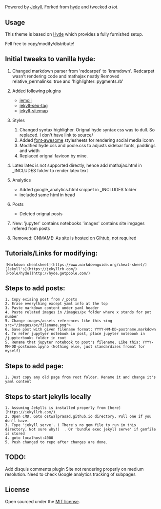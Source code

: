 # 

Powered by  [Jekyll.](http://jekyllrb.com)
Forked from [hyde](https://github.com/poole/hyde) and tweeked *a lot*.

## Usage

This theme is based on [Hyde](https://raw.githubusercontent.com/poole/hyde) which provides a fully furnished setup.


Fell free to copy/modify/distribute!



## Initial tweeks to vanilla hyde:
1. Changed markdown parser from 'redcarpet' to 'kramdown'.
		Redcarpet wasn't rendering code and mathajax neatly
		Removed relative_permalinks: true  and 'highlighter: pygments.rb'
2. Added following plugins
	- [jemoji](https://github.com/jekyll/jemoji)
	- [jekyll-seo-tag](https://github.com/jekyll/jekyll-seo-tag)
	- [jekyll-sitemap](https://github.com/jekyll/jekyll-sitemap)
	
3. Styles
	1. Changed syntax highligher. Orignal hyde syntax css was to dull. So replaced. I don't have link to source/	
	2. Added [font-awesome](https://github.com/FortAwesome/Font-Awesome) stylesheets for rendering social media iconn
	3. Modified hyde.css and poole.css to adjusts sidebar fonts, paddings and width
	4. Replaced orignal favicon by mine.
	
4. Latex
	latex is not supported directly, hence add mathajax.html in _INCLUDES folder to render latex text
	
5. Analytics
	- Added google_analytics.html snippet in _INCLUDES folder
	- included same html in head
	
6. Posts
	- Deleted orignal posts
	
7. New:
	'jupyter' contains notebooks
	'images' contains site imgages refered from posts
	
8. Removed:
	CNMAME: As site is hosted on Gihtub, not required
	

## Tutorials/Links for modifying:
	[Markdown cheatsheet](https://www.markdownguide.org/cheat-sheet/)
	[Jekyll's](https://jekyllrb.com/)
	[Poole/hyde](http://hyde.getpoole.com/)
	

## Steps to add posts:
	1. Copy exising post from /_posts
	2. Erase everything except yaml info at the top
	3. Paste markdown content under yaml header
	4. Paste related images in /images/px folder where x stands for pot number
	5. Change images/assets references like this <img src="/images/px/filename.png">
	6. Save post with given filename format: YYYY-MM-DD-postname.markdown
	4. To refer jupytyer notebook in post, place jupyter notebook in /jupyterbooks folder in root
	5. Rename that jupyter notebook to post's filename. Like this: YYYY-MM-DD-postname.ipynb (Nothing else, just standardizes fromat for myself)
	
	
## Steps to add page:
	1. Just copy any old page from root folder. Rename it and change it's yaml content
	
	
## Steps to start jekylls locally
	1. Assuming Jekylls is installed properly from [here](https://jekyllrb.com/)
	2. Open CMD. Goto ostwalprasad.github.io directory. Pull one if you don't have.
	3. Type 'jekyll serve'. ( There's no gem file to run in this directory. Not sure why!)  . Or 'bundle exec jekyll serve' if gemfile is stored
	4. goto localhost:4000
	5. Push changed to repo after changes are done.
	


## TODO:
Add disquis comments plugin
Site not rendering properly on medium resolution. Need to check
Google analytics tracking of subpages 

	
## License
Open sourced under the [MIT license](LICENSE.md).


